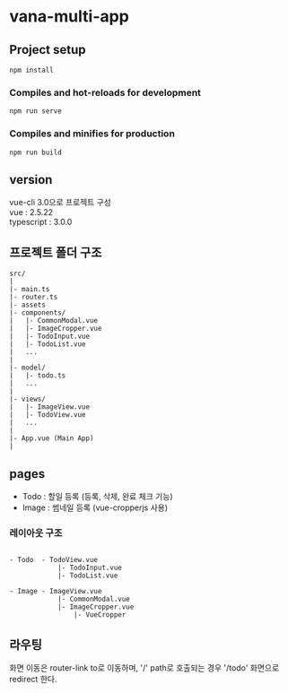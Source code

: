 # vana-multi-app

## Project setup
```
npm install
```

### Compiles and hot-reloads for development
```
npm run serve
```

### Compiles and minifies for production
```
npm run build
```

## version
vue-cli 3.0으로 프로젝트 구성  
vue : 2.5.22  
typescript : 3.0.0

## 프로젝트 폴더 구조

```
src/
|
|- main.ts
|- router.ts
|- assets
|- components/
|   |- CommonModal.vue
|   |- ImageCropper.vue
|   |- TodoInput.vue
|   |- TodoList.vue
|   ...    
|
|- model/
|   |- todo.ts
|   ...
|
|- views/
|   |- ImageView.vue
|   |- TodoView.vue
|   ...       
|
|- App.vue (Main App)
|
```

## pages

- Todo : 할일 등록 (등록, 삭제, 완료 체크 기능)
- Image : 썸네일 등록 (vue-cropperjs 사용)

### 레이아웃 구조
```

- Todo  - TodoView.vue
            |- TodoInput.vue
            |- TodoList.vue

- Image - ImageView.vue 
            |- CommonModal.vue
            |- ImageCropper.vue 
                |- VueCropper
```

## 라우팅

화면 이동은 router-link to로 이동하며,
  '/' path로 호출되는 경우 '/todo' 화면으로 redirect 한다.